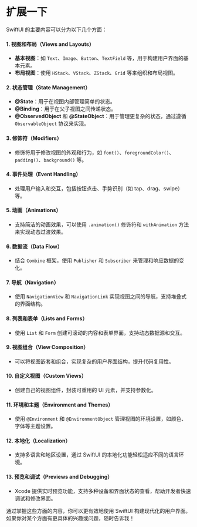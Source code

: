 # 扩展一下

SwiftUI 的主要内容可以分为以下几个方面：

#### 1. **视图和布局（Views and Layouts）**

* **基本视图**：如 `Text`、`Image`、`Button`、`TextField` 等，用于构建用户界面的基本元素。
* **布局视图**：使用 `HStack`、`VStack`、`ZStack`、`Grid` 等来组织和布局视图。

#### 2. **状态管理（State Management）**

* **@State**：用于在视图内部管理简单的状态。
* **@Binding**：用于在父子视图之间传递状态。
* **@ObservedObject** 和 **@StateObject**：用于管理更复杂的状态，通过遵循 `ObservableObject` 协议来实现。

#### 3. **修饰符（Modifiers）**

* 修饰符用于修改视图的外观和行为，如 `font()`、`foregroundColor()`、`padding()`、`background()` 等。

#### 4. **事件处理（Event Handling）**

* 处理用户输入和交互，包括按钮点击、手势识别（如 tap、drag、swipe）等。

#### 5. **动画（Animations）**

* 支持简洁的动画效果，可以使用 `.animation()` 修饰符和 `withAnimation` 方法来实现动态过渡效果。

#### 6. **数据流（Data Flow）**

* 结合 `Combine` 框架，使用 `Publisher` 和 `Subscriber` 来管理和响应数据的变化。

#### 7. **导航（Navigation）**

* 使用 `NavigationView` 和 `NavigationLink` 实现视图之间的导航，支持堆叠式的界面结构。

#### 8. **列表和表单（Lists and Forms）**

* 使用 `List` 和 `Form` 创建可滚动的内容和表单界面，支持动态数据源和交互。

#### 9. **视图组合（View Composition）**

* 可以将视图嵌套和组合，实现复杂的用户界面结构，提升代码复用性。

#### 10. **自定义视图（Custom Views）**

* 创建自己的视图组件，封装可重用的 UI 元素，并支持参数化。

#### 11. **环境和主题（Environment and Themes）**

* 使用 `@Environment` 和 `@EnvironmentObject` 管理视图的环境设置，如颜色、字体等主题设置。

#### 12. **本地化（Localization）**

* 支持多语言和地区设置，通过 SwiftUI 的本地化功能轻松适应不同的语言环境。

#### 13. **预览和调试（Previews and Debugging）**

* Xcode 提供实时预览功能，支持多种设备和界面状态的查看，帮助开发者快速调试和修改界面。

通过掌握这些方面的内容，你可以更有效地使用 SwiftUI 构建现代化的用户界面。如果你对某个方面有更具体的兴趣或问题，随时告诉我！
